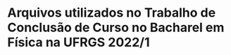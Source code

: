 # **Arquivos utilizados no Trabalho de Conclusão de Curso no Bacharel em Física na UFRGS 2022/1**


